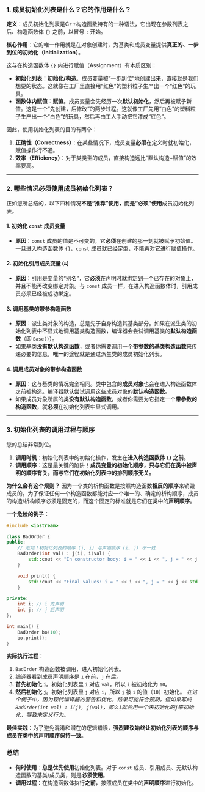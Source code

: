 ### 1\. 成员初始化列表是什么？它的作用是什么？

**定义**：成员初始化列表是C++构造函数特有的一种语法，它出现在参数列表之后、构造函数体 `{}` 之前，以冒号 `:` 开始。

**核心作用**：它的唯一作用就是在对象创建时，为基类和成员变量提供**真正的、一步到位的初始化（Initialization）**。

这与在构造函数体 `{}` 内进行赋值（Assignment）有本质区别：

  * **初始化列表**：**初始化/构造**。成员变量被“一步到位”地创建出来，直接就是我们想要的状态。这就像在工厂里直接用“红色”的塑料粒子生产出一个“红色”的玩具。
  * **函数体内赋值**：**赋值**。成员变量会先经历一次**默认初始化**，然后再被赋予新值。这是一个“先创建，后修改”的两步过程。这就像工厂先用“白色”的塑料粒子生产出一个“白色”的玩具，然后再由工人手动把它漆成“红色”。

因此，使用初始化列表的目的有两个：

1.  **正确性（Correctness）**：在某些情况下，成员变量**必须**在定义时就初始化，赋值操作行不通。
2.  **效率（Efficiency）**：对于类类型的成员，直接构造远比“默认构造+赋值”的效率要高。

-----

### 2\. 哪些情况必须使用成员初始化列表？

正如您所总结的，以下四种情况**不是“推荐”使用，而是“必须”使用**成员初始化列表。

#### 1\. 初始化 `const` 成员变量

  * **原因**：`const` 成员的值是不可变的，它**必须**在创建的那一刻就被赋予初始值。一旦进入构造函数体 `{}`，`const` 成员就已经定型，不能再对它进行赋值操作。

#### 2\. 初始化引用成员变量 (`&`)

  * **原因**：引用是变量的“别名”，它**必须**在声明时就绑定到一个已存在的对象上，并且不能再改变绑定对象。与 `const` 成员一样，在进入构造函数体时，引用成员必须已经被成功绑定。

#### 3\. 调用基类的带参构造函数

  * **原因**：派生类对象的构造，总是先于自身构造其基类部分。如果在派生类的初始化列表中不显式地调用基类构造函数，编译器会尝试调用基类的**默认构造函数**（即 `Base()`）。
  * 如果基类**没有默认构造函数**，或者你需要调用一个**带参数的基类构造函数**来传递必要的信息，**唯一**的途径就是通过派生类的成员初始化列表。

#### 4\. 调用成员对象的带参构造函数

  * **原因**：这与基类的情况完全相同。类中包含的**成员对象**也会在进入构造函数体之前被构造。编译器默认尝试调用这些成员对象的**默认构造函数**。
  * 如果成员对象所属的类**没有默认构造函数**，或者你需要为它指定一个**带参数的构造函数**，就**必须**在初始化列表中显式调用。

-----

### 3\. 初始化列表的调用过程与顺序

您的总结非常到位。

1.  **调用时机**：初始化列表中的初始化操作，发生在**进入构造函数体 `{}` 之前**。
2.  **调用顺序**：这是最关键的陷阱！**成员变量的初始化顺序，只与它们在类中被声明的顺序有关，而与它们在初始化列表中的排列顺序无关。**

**为什么会有这个规则？**
因为一个类的析构函数是按照构造函数**相反的顺序**来销毁成员的。为了保证任何一个构造函数都能对应一个唯一的、确定的析构顺序，成员的构造/析构顺序必须是固定的，而这个固定的标准就是它们在类中的**声明顺序**。

**一个危险的例子：**

```cpp
#include <iostream>

class BadOrder {
public:
    // 危险！初始化列表的顺序 (j, i) 与声明顺序 (i, j) 不一致
    BadOrder(int val) : j(i), i(val) { 
        std::cout << "In constructor body: i = " << i << ", j = " << j << std::endl;
    }

    void print() {
        std::cout << "Final values: i = " << i << ", j = " << j << std::endl;
    }

private:
    int i; // i 先声明
    int j; // j 后声明
};

int main() {
    BadOrder bo(10);
    bo.print();
}
```

**实际执行过程**：

1.  `BadOrder` 构造函数被调用，进入初始化列表。
2.  编译器看到成员声明顺序是 `i` 在前，`j` 在后。
3.  **首先初始化 `i`**。初始化列表里 `i` 对应 `val`，所以 `i` 被初始化为 `10`。
4.  **然后初始化 `j`**。初始化列表里 `j` 对应 `i`，所以 `j` 被 `i` 的值（`10`）初始化。
    *在这个例子中，因为现代编译器的警告和优化，结果可能符合预期。但如果写成`BadOrder(int val) : i(j), j(val)`，那么`i`就会用一个未初始化的`j`来初始化，导致未定义行为。*

**最佳实践**：为了避免混淆和潜在的逻辑错误，**强烈建议始终让初始化列表的顺序与成员在类中的声明顺序保持一致**。

### 总结

  * **何时使用**：**总是优先使用**初始化列表。对于 `const` 成员、引用成员、无默认构造函数的基类/成员类，则是**必须使用**。
  * **调用过程**：在构造函数体执行**之前**，按照成员在类中的**声明顺序**进行初始化。